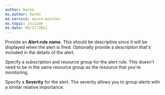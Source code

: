 ```yaml
---
author: bwren
ms.author: bwren
ms.service: azure-monitor
ms.topic: include
ms.date: 09/17/2021
---
```


Provide an **Alert rule name**. This should be descriptive since it will be displayed when the alert is fired. Optionally provide a description that's included in the details of the alert.

Specify a subscription and resource group for the alert rule. This doesn't need to be in the same resource group as the resource that you're monitoring. 

Specify a **Severity** for the alert. The severity allows you to group alerts with a similar relative importance.